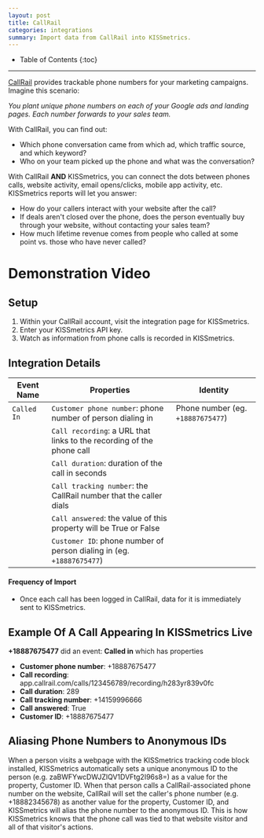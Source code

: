 ```yaml
---
layout: post
title: CallRail
categories: integrations
summary: Import data from CallRail into KISSmetrics.
---
```

* Table of Contents
{:toc}
* * *

[CallRail][callrail] provides trackable phone numbers for your marketing campaigns. Imagine this scenario:

*You plant unique phone numbers on each of your Google ads and landing pages. Each number forwards to your sales team.*

With CallRail, you can find out:

* Which phone conversation came from which ad, which traffic source, and which keyword?
* Who on your team picked up the phone and what was the conversation?

With CallRail **AND** KISSmetrics, you can connect the dots between phones calls, website activity, email opens/clicks, mobile app activity, etc. KISSmetrics reports will let you answer:

* How do your callers interact with your website after the call?
* If deals aren't closed over the phone, does the person eventually buy through your website, without contacting your sales team?
* How much lifetime revenue comes from people who called at some point vs. those who have never called?

# Demonstration Video

<div id="wistia_nbbk71q98e" class="wistia_embed wistia-embed" data-video-width="640" data-video-height="400">
</div>

## Setup

1. Within your CallRail account, visit the integration page for KISSmetrics.
2. Enter your KISSmetrics API key.
3. Watch as information from phone calls is recorded in KISSmetrics.

## Integration Details

Event Name | Properties | Identity
-----------| ---------- | --------
`Called In` | `Customer phone number`: phone number of person dialing in | Phone number (eg. `+18887675477`)
    | `Call recording`: a URL that links to the recording of the phone call
    | `Call duration`: duration of the call in seconds
    | `Call tracking number`: the CallRail number that the caller dials
    | `Call answered`: the value of this property will be True or False
    | `Customer ID`: phone number of person dialing in (eg. `+18887675477`)

#### Frequency of Import

* Once each call has been logged in CallRail, data for it is immediately sent to KISSmetrics.

## Example Of A Call Appearing In KISSmetrics Live

**+18887675477** did an event: **Called in** which has properties

* **Customer phone number**: +18887675477
* **Call recording**: app.callrail.com/calls/123456789/recording/h283yr839v0fc
* **Call duration**: 289
* **Call tracking number**: +14159996666
* **Call answered**: True
* **Customer ID**: +18887675477

## Aliasing Phone Numbers to Anonymous IDs

When a person visits a webpage with the KISSmetrics tracking code block installed, KISSmetrics automatically sets a unique anonymous ID to the person (e.g. zaBWFYwcDWJZlQV1DVFtg2I96s8=) as a value for the property, Customer ID. When that person calls a CallRail-associated phone number on the website, CallRail will set the caller's phone number (e.g. +18882345678) as another value for the property, Customer ID, and KISSmetrics will alias the phone number to the anonymous ID. This is how KISSmetrics knows that the phone call was tied to that website visitor and all of that visitor's actions.

[callrail]: http://callrail.com/
[callcode]: http://en.wikipedia.org/wiki/List_of_country_calling_codes